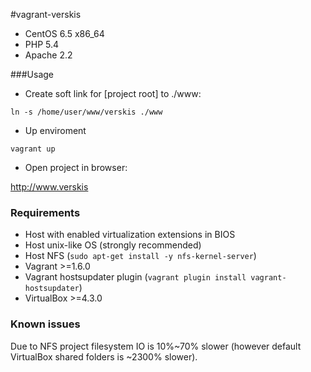 #vagrant-verskis

* CentOS 6.5 x86_64
* PHP 5.4
* Apache 2.2

###Usage

 * Create soft link for [project root] to ./www:

 ```ln -s /home/user/www/verskis ./www```

 * Up enviroment

 ```vagrant up```

 * Open project in browser:
 
 http://www.verskis

### Requirements

 * Host with enabled virtualization extensions in BIOS
 * Host unix-like OS (strongly recommended)
 * Host NFS (```sudo apt-get install -y nfs-kernel-server```)
 * Vagrant >=1.6.0
 * Vagrant hostsupdater plugin (```vagrant plugin install vagrant-hostsupdater```)
 * VirtualBox >=4.3.0

### Known issues

 Due to NFS project filesystem IO is 10%~70% slower (however default VirtualBox shared folders is ~2300% slower).
